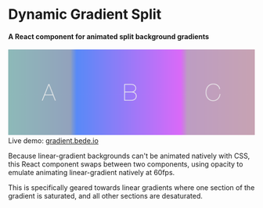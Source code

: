 # Dynamic Gradient Split
#### A React component for animated split background gradients

[![](./Screenshot.png)](https://gradient.bede.io)
Live demo: [gradient.bede.io](https://gradient.bede.io)

Because linear-gradient backgrounds can't be animated natively with CSS, this React component swaps between two components, using opacity to emulate animating linear-gradient natively at 60fps.

This is specifically geared towards linear gradients where one section of the gradient is saturated, and all other sections are desaturated.
